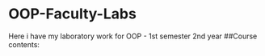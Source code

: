 # OOP-Faculty-Labs
Here i have my laboratory work for OOP - 1st semester 2nd year
##Course contents:
